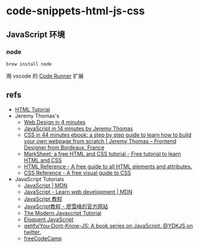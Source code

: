 # code-snippets-html-js-css

## JavaScript 环境

### node

```shell
brew install node
```

用 vscode 的 [Code Runner](https://marketplace.visualstudio.com/items?itemName=formulahendry.code-runner) 扩展

## refs

- [HTML Tutorial](https://www.w3schools.com/html/default.asp)
- Jeremy Thomas's
  - [Web Design in 4 minutes](https://jgthms.com/web-design-in-4-minutes/)
  - [JavaScript in 14 minutes by Jeremy Thomas](https://jgthms.com/javascript-in-14-minutes/)
  - [CSS in 44 minutes ebook: a step by step guide to learn how to build your own webpage from scratch | Jeremy Thomas – Frontend Designer from Bordeaux, France](https://jgthms.com/css-in-44-minutes-ebook)
  - [MarkSheet: a free HTML and CSS tutorial - Free tutorial to learn HTML and CSS](https://marksheet.io/)
  - [HTML Reference - A free guide to all HTML elements and attributes.](https://htmlreference.io/)
  - [CSS Reference - A free visual guide to CSS](https://cssreference.io/)
- JavaScript Tutorials
  - [JavaScript | MDN](https://developer.mozilla.org/zh-CN/docs/Web/JavaScript)
  - [JavaScript - Learn web development | MDN](https://developer.mozilla.org/en-US/docs/Learn/JavaScript)
  - [JavaScript 教程](http://www.w3school.com.cn/js/)
  - [JavaScript教程 - 廖雪峰的官方网站](https://www.liaoxuefeng.com/wiki/001434446689867b27157e896e74d51a89c25cc8b43bdb3000)
  - [The Modern Javascript Tutorial](https://javascript.info/)
  - [Eloquent JavaScript](http://eloquentjavascript.net/)
  - [getify/You-Dont-Know-JS: A book series on JavaScript. @YDKJS on twitter.](https://github.com/getify/You-Dont-Know-JS)
  - [freeCodeCamp](https://www.freecodecamp.org/)
